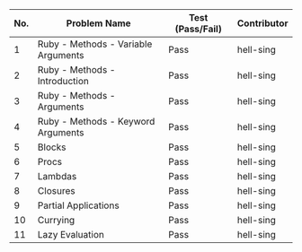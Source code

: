 
|No.| Problem Name                      | Test (Pass/Fail) | Contributor |  
|---|--------------                     |------------------|-------------|  
| 1 |Ruby - Methods - Variable Arguments| Pass             | hell-sing   |  
| 2 |Ruby - Methods - Introduction      | Pass             | hell-sing   |  
| 3 |Ruby - Methods - Arguments         | Pass             | hell-sing   |  
| 4 |Ruby - Methods - Keyword Arguments | Pass             | hell-sing   |  
| 5 |Blocks                             | Pass             | hell-sing   |  
| 6 |Procs                              | Pass             | hell-sing   |  
| 7 |Lambdas                            | Pass             | hell-sing   |  
| 8 |Closures                           | Pass             | hell-sing   |  
| 9 |Partial Applications               | Pass             | hell-sing   |  
| 10|Currying                           | Pass             | hell-sing   |  
| 11|Lazy Evaluation                    | Pass             | hell-sing   |
